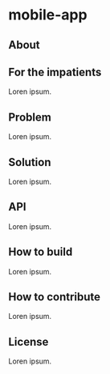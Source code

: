 mobile-app
=============

About
-------------



For the impatients
-------------

Loren ipsum.

Problem
-------------

Loren ipsum.

Solution
-------------

Loren ipsum.

API
-------------

Loren ipsum.

How to build
-------------

Loren ipsum.

How to contribute
-------------

Loren ipsum.

License
-------------

Loren ipsum.
